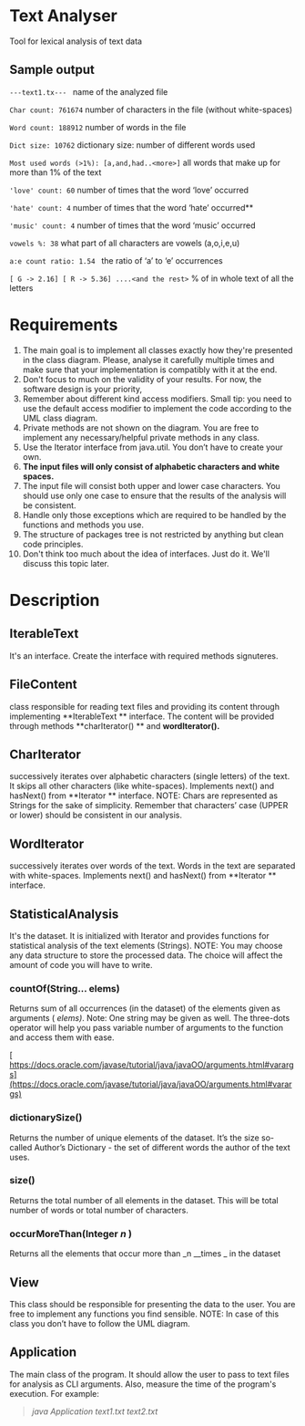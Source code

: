 # Text Analyser
Tool for lexical analysis of text data

## Sample output
`---text1.tx--- `    name of the analyzed file

`Char count: 761674`  number of characters in the file (without white-spaces)

`Word count: 188912`  number of words in the file

`Dict size: 10762`  dictionary size: number of different words used

`Most used words (>1%): [a,and,had..<more>]` all words that make up for more than 1% of the text

`'love' count: 60` number of times that the word ‘love’ occurred

`'hate' count: 4` number of times that the word ‘hate’ occurred**

`'music' count: 4` number of times that the word ‘music’ occurred

`vowels %: 38` what part of all characters are vowels (a,o,i,e,u)

`a:e count ratio: 1.54 ` the ratio of ‘a’ to ‘e’ occurrences

`[ G -> 2.16] [ R -> 5.36] ....<and the rest>` % of in whole text of all the letters

# Requirements
1. The main goal is to implement all classes exactly how they're presented in the class diagram. Please, analyse it carefully multiple times and make sure that your implementation is compatibly with it at the end.
2. Don't focus to much on the validity of your results. For now, the software design is your priority,
3. Remember about different kind access modifiers. Small tip: you need to use the default access modifier to implement the code according to the UML class diagram.
4. Private methods are not shown on the diagram. You are free to implement any necessary/helpful private methods in any class.
5. Use the Iterator interface from java.util. You don’t have to create your own.
6. **The input files will only consist of alphabetic characters and white spaces.**
7. The input file will consist both upper and lower case characters. You should use only one case to ensure that the results of the analysis will be consistent.
8. Handle only those exceptions which are required to be handled by the functions and methods you use.
9. The structure of packages tree is not restricted by anything but clean code principles.
10. Don't think too much about the idea of interfaces. Just do it. We'll discuss  this topic later.

# Description


##  IterableText
 It's an interface. Create the interface with required methods signuteres.

## FileContent
class responsible for reading text files and providing its content through implementing **IterableText ** interface. The content will be provided through methods **charIterator() ** and **wordIterator().**

## CharIterator
 successively iterates over alphabetic characters (single letters) of the text. It skips all other characters (like white-spaces). Implements next() and hasNext() from **Iterator ** interface. NOTE: Chars are represented as Strings for the sake of simplicity. Remember that characters’ case (UPPER or lower) should be consistent in our analysis.

## WordIterator
successively iterates over words of the text. Words in the text are separated with white-spaces. Implements next() and hasNext() from **Iterator ** interface.

## StatisticalAnalysis
It's the dataset. It is initialized with Iterator<String> and provides functions for statistical analysis of the text elements (Strings). NOTE: You may choose any data structure to store the processed data. The choice will affect the amount of code you will have to write.

### countOf(String… elems)
Returns sum of all occurrences (in the dataset) of the elements given as arguments ( _elems)_. Note: One string may be given as well. The three-dots operator will help you pass variable number of arguments to the function and access them with ease.

[ https://docs.oracle.com/javase/tutorial/java/javaOO/arguments.html#varargs](https://docs.oracle.com/javase/tutorial/java/javaOO/arguments.html#varargs)

### dictionarySize()
Returns the number of unique elements of the dataset. It’s the size so-called Author’s Dictionary - the set of different words the author of the text uses.

### size()
Returns the total number of all elements in the dataset. This will be total number of words or total number of characters.

### occurMoreThan(Integer _n_ )
 Returns all the elements that occur more than _n __times _ in the dataset

## View
This class should be responsible for presenting the data to the user. You are free to implement any functions you find sensible. NOTE: In case of this class you don’t have to follow the UML diagram.

## Application
The main class of the program. It should allow the user to pass to text files for analysis as CLI arguments. Also, measure  the time of the program's execution. For example:

>  _java Application text1.txt text2.txt_
